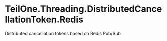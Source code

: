 ﻿# TeilOne.Threading.DistributedCancellationToken.Redis

Distributed cancellation tokens based on Redis Pub/Sub
